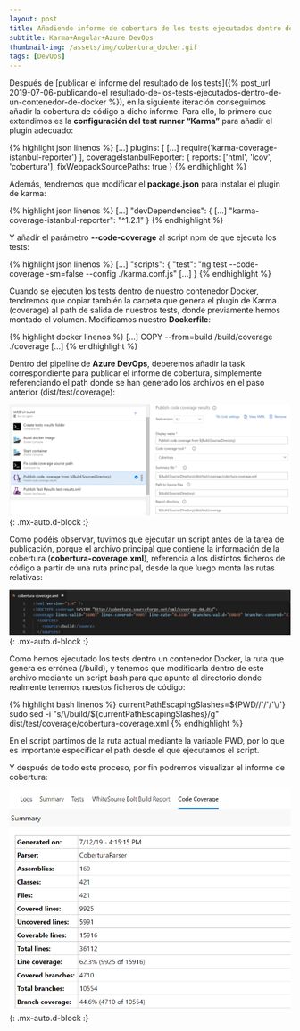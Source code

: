 ```yaml
---
layout: post
title: Añadiendo informe de cobertura de los tests ejecutados dentro de un contenedor Docker
subtitle: Karma+Angular+Azure DevOps
thumbnail-img: /assets/img/cobertura_docker.gif
tags: [DevOps]
---
```


Después de [publicar el informe del resultado de los tests]({% post_url 2019-07-06-publicando-el resultado-de-los-tests-ejecutados-dentro-de-un-contenedor-de-docker %}), en la siguiente iteración conseguimos añadir la cobertura de código a dicho informe. Para ello, lo primero que extendimos es la **configuración del test runner “Karma”** para añadir el plugin adecuado:

{% highlight json linenos %}
[...]
plugins: [
   [...]
   require('karma-coverage-istanbul-reporter')
],
coverageIstanbulReporter: {
    reports: ['html', 'lcov', 'cobertura'],
    fixWebpackSourcePaths: true
}
{% endhighlight %}

Además, tendremos que modificar el **package.json** para instalar el plugin de karma:

{% highlight json linenos %}
[...]
"devDependencies": {
   [...]
   "karma-coverage-istanbul-reporter": "^1.2.1"
}
{% endhighlight %}

Y añadir el parámetro **--code-coverage** al script npm de que ejecuta los tests:

{% highlight json linenos %}
[...]
"scripts": {
   "test": "ng test --code-coverage -sm=false --config ./karma.conf.js"
   [...]
}
{% endhighlight %}

Cuando se ejecuten los tests dentro de nuestro contenedor Docker, tendremos que copiar también la carpeta que genera el plugin de Karma (coverage) al path de salida de nuestros tests, donde previamente hemos montado el volumen. Modificamos nuestro **Dockerfile**:

{% highlight docker linenos %}
[...]
COPY --from=build /build/coverage ./coverage
[...]
{% endhighlight %}

Dentro del pipeline de **Azure DevOps**, deberemos añadir la task correspondiente para publicar el informe de cobertura, simplemente referenciando el path donde se han generado los archivos en el paso anterior (dist/test/coverage):

![Publish code coverage task](/assets/img/publish_code_coverage.png){: .mx-auto.d-block :}

Como podéis observar, tuvimos que ejecutar un script antes de la tarea de publicación, porque el archivo principal que contiene la información de la cobertura (**cobertura-coverage.xml**), referencia a los distintos ficheros de código a partir de una ruta principal, desde la que luego monta las rutas relativas:

![Cobertura coverage XML file](/assets/img/cobertura_xml.png){: .mx-auto.d-block :}

Como hemos ejecutado los tests dentro un contenedor Docker, la ruta que genera es errónea (/build), y tenemos que modificarla dentro de este archivo mediante un script bash para que apunte al directorio donde realmente tenemos nuestos ficheros de código:

{% highlight bash linenos %}
currentPathEscapingSlashes=${PWD//'/'/'\/'}
sudo sed -i "s/\/build/${currentPathEscapingSlashes}/g" dist/test/coverage/cobertura-coverage.xml
{% endhighlight %}

En el script partimos de la ruta actual mediante la variable PWD, por lo que es importante especificar el path desde el que ejecutamos el script.

Y después de todo este proceso, por fin podremos visualizar el informe de cobertura:

![Code coverage report](/assets/img/code_coverage_report.png){: .mx-auto.d-block :}